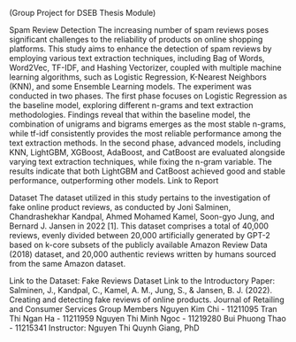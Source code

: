 (Group Project for DSEB Thesis Module)

Spam Review Detection
The increasing number of spam reviews poses significant challenges to the reliability of products on online shopping platforms. This study aims to enhance the detection of spam reviews by employing various text extraction techniques, including Bag of Words, Word2Vec, TF-IDF, and Hashing Vectorizer, coupled with multiple machine learning algorithms, such as Logistic Regression, K-Nearest Neighbors (KNN), and some Ensemble Learning models. The experiment was conducted in two phases. The first phase focuses on Logistic Regression as the baseline model, exploring different n-grams and text extraction methodologies. Findings reveal that within the baseline model, the combination of unigrams and bigrams emerges as the most stable n-grams, while tf-idf consistently provides the most reliable performance among the text extraction methods. In the second phase, advanced models, including KNN, LightGBM, XGBoost, AdaBoost, and CatBoost are evaluated alongside varying text extraction techniques, while fixing the n-gram variable. The results indicate that both LightGBM and CatBoost achieved good and stable performance, outperforming other models. Link to Report

Dataset
The dataset utilized in this study pertains to the investigation of fake online product reviews, as conducted by Joni Salminen, Chandrashekhar Kandpal, Ahmed Mohamed Kamel, Soon-gyo Jung, and Bernard J. Jansen in 2022 [1]. This dataset comprises a total of 40,000 reviews, evenly divided between 20,000 artificially generated by GPT-2 based on k-core subsets of the publicly available Amazon Review Data (2018) dataset, and 20,000 authentic reviews written by humans sourced from the same Amazon dataset.

Link to the Dataset: Fake Reviews Dataset
Link to the Introductory Paper: Salminen, J., Kandpal, C., Kamel, A. M., Jung, S., & Jansen, B. J. (2022). Creating and detecting fake reviews of online products. Journal of Retailing and Consumer Services
Group Members
Nguyen Kim Chi - 11211095
Tran Thi Ngan Ha - 11211959
Nguyen Thi Minh Ngoc - 11219280
Bui Phuong Thao - 11215341
Instructor: Nguyen Thi Quynh Giang, PhD
